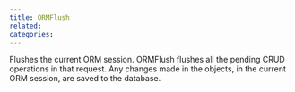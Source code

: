 ```yaml
---
title: ORMFlush
related:
categories:
---
```


Flushes the current ORM session. ORMFlush flushes all the pending CRUD operations in that request. Any changes made in the objects, in the current ORM session, are saved to the database.